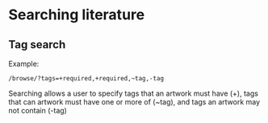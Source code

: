 Searching literature
====================

Tag search
----------
Example:

    /browse/?tags=+required,+required,~tag,-tag
    
Searching allows a user to specify tags that an artwork must have (+), tags 
that can artwork must have one or more of (~tag), and tags an artwork may not contain 
(-tag)
